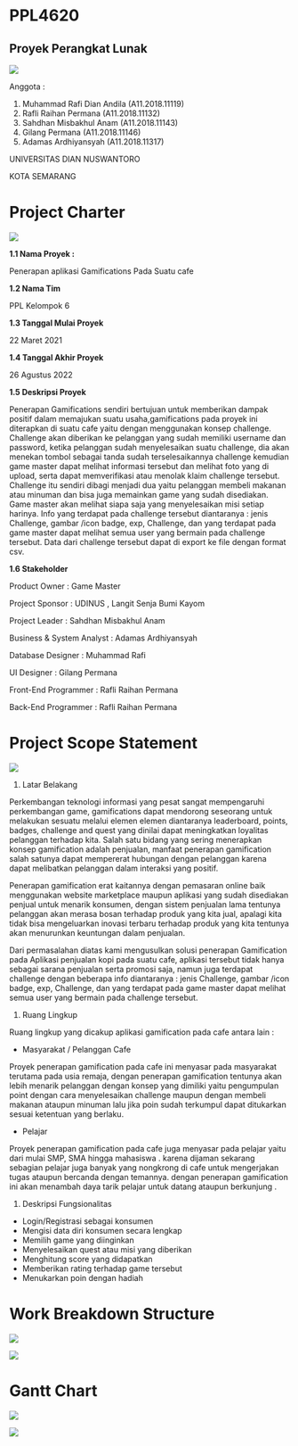 # PPL4620
## Proyek Perangkat Lunak


![](RackMultipart20210325-4-1hy7rwv_html_c57cfd981817d581.jpg)


Anggota :

1. Muhammad Rafi Dian Andila (A11.2018.11119)
2. Rafli Raihan Permana (A11.2018.11132)
3. Sahdhan Misbakhul Anam (A11.2018.11143)
4. Gilang Permana (A11.2018.11146)
5. Adamas Ardhiyansyah (A11.2018.11317)

UNIVERSITAS DIAN NUSWANTORO

KOTA SEMARANG

# **Project Charter**

 ![](RackMultipart20210325-4-1hy7rwv_html_cd8be14f29d22d78.gif)

**1.1 Nama Proyek :**

Penerapan aplikasi Gamifications Pada Suatu cafe

**1.2 Nama Tim**

PPL Kelompok 6

**1.3 Tanggal Mulai Proyek**

22 Maret 2021

**1.4 Tanggal Akhir Proyek**

26 Agustus 2022

**1.5 Deskripsi Proyek**

Penerapan Gamifications sendiri bertujuan untuk memberikan dampak positif dalam memajukan suatu usaha,gamifications pada proyek ini diterapkan di suatu cafe yaitu dengan menggunakan konsep challenge. Challenge akan diberikan ke pelanggan yang sudah memiliki username dan password, ketika pelanggan sudah menyelesaikan suatu challenge, dia akan menekan tombol sebagai tanda sudah terselesaikannya challenge kemudian game master dapat melihat informasi tersebut dan melihat foto yang di upload, serta dapat memverifikasi atau menolak klaim challenge tersebut. Challenge itu sendiri dibagi menjadi dua yaitu pelanggan membeli makanan atau minuman dan bisa juga memainkan game yang sudah disediakan. Game master akan melihat siapa saja yang menyelesaikan misi setiap harinya. Info yang terdapat pada challenge tersebut diantaranya : jenis Challenge, gambar /icon badge, exp, Challenge, dan yang terdapat pada game master dapat melihat semua user yang bermain pada challenge tersebut. Data dari challenge tersebut dapat di export ke file dengan format csv.

**1.6 Stakeholder**

Product Owner : Game Master

Project Sponsor : UDINUS , Langit Senja Bumi Kayom

Project Leader : Sahdhan Misbakhul Anam

Business &amp; System Analyst : Adamas Ardhiyansyah

Database Designer : Muhammad Rafi

UI Designer : Gilang Permana

Front-End Programmer : Rafli Raihan Permana

Back-End Programmer : Rafli Raihan Permana

# **Project Scope Statement**

 ![](RackMultipart20210325-4-1hy7rwv_html_cd8be14f29d22d78.gif)

1. Latar Belakang

Perkembangan teknologi informasi yang pesat sangat mempengaruhi perkembangan game, gamifications dapat mendorong seseorang untuk melakukan sesuatu melalui elemen elemen diantaranya leaderboard, points, badges, challenge and quest yang dinilai dapat meningkatkan loyalitas pelanggan terhadap kita. Salah satu bidang yang sering menerapkan konsep gamification adalah penjualan, manfaat penerapan gamification salah satunya dapat mempererat hubungan dengan pelanggan karena dapat melibatkan pelanggan dalam interaksi yang positif.

Penerapan gamification erat kaitannya dengan pemasaran online baik menggunakan website marketplace maupun aplikasi yang sudah disediakan penjual untuk menarik konsumen, dengan sistem penjualan lama tentunya pelanggan akan merasa bosan terhadap produk yang kita jual, apalagi kita tidak bisa mengeluarkan inovasi terbaru terhadap produk yang kita tentunya akan menurunkan keuntungan dalam penjualan.

Dari permasalahan diatas kami mengusulkan solusi penerapan Gamification pada Aplikasi penjualan kopi pada suatu cafe, aplikasi tersebut tidak hanya sebagai sarana penjualan serta promosi saja, namun juga terdapat challenge dengan beberapa info diantaranya : jenis Challenge, gambar /icon badge, exp, Challenge, dan yang terdapat pada game master dapat melihat semua user yang bermain pada challenge tersebut.

1. Ruang Lingkup

Ruang lingkup yang dicakup aplikasi gamification pada cafe antara lain :

- Masyarakat / Pelanggan Cafe

Proyek penerapan gamification pada cafe ini menyasar pada masyarakat terutama pada usia remaja, dengan penerapan gamification tentunya akan lebih menarik pelanggan dengan konsep yang dimiliki yaitu pengumpulan point dengan cara menyelesaikan challenge maupun dengan membeli makanan ataupun minuman lalu jika poin sudah terkumpul dapat ditukarkan sesuai ketentuan yang berlaku.

- Pelajar

Proyek penerapan gamification pada cafe juga menyasar pada pelajar yaitu dari mulai SMP, SMA hingga mahasiswa . karena dijaman sekarang sebagian pelajar juga banyak yang nongkrong di cafe untuk mengerjakan tugas ataupun bercanda dengan temannya. dengan penerapan gamification ini akan menambah daya tarik pelajar untuk datang ataupun berkunjung .

1. Deskripsi Fungsionalitas

- Login/Registrasi sebagai konsumen
- Mengisi data diri konsumen secara lengkap
- Memilih game yang diinginkan
- Menyelesaikan quest atau misi yang diberikan
- Menghitung score yang didapatkan
- Memberikan rating terhadap game tersebut
- Menukarkan poin dengan hadiah

# **Work Breakdown Structure**

 ![](RackMultipart20210325-4-1hy7rwv_html_cd8be14f29d22d78.gif)

![](RackMultipart20210325-4-1hy7rwv_html_4ef323ded4a4b718.png)

# **Gantt Chart**

 ![](RackMultipart20210325-4-1hy7rwv_html_cd8be14f29d22d78.gif)

![](RackMultipart20210325-4-1hy7rwv_html_1f7834338c732756.png)



